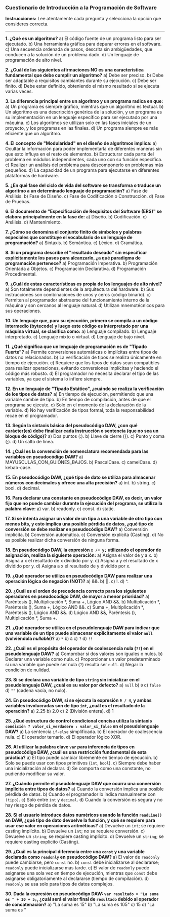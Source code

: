 
### **Cuestionario de Introducción a la Programación de Software**

**Instrucciones:** Lee atentamente cada pregunta y selecciona la opción que consideres correcta.

---
**1. ¿Qué es un algoritmo?**
a) El código fuente de un programa listo para ser ejecutado.
b) Una herramienta gráfica para depurar errores en el software.
c) Una secuencia ordenada de pasos, descrita sin ambigüedades, que conducen a la solución de un problema dado.
d) Un lenguaje de programación de alto nivel.

**2. ¿Cuál de las siguientes afirmaciones NO es una característica fundamental que debe cumplir un algoritmo?**
a) Debe ser preciso.
b) Debe ser adaptable a requisitos cambiantes durante su ejecución.
c) Debe ser finito.
d) Debe estar definido, obteniendo el mismo resultado si se ejecuta varias veces.

**3. La diferencia principal entre un algoritmo y un programa radica en que:**
a) Un programa es siempre gráfico, mientras que un algoritmo es textual.
b) Un algoritmo es una descripción genérica de la solución, y un programa es su implementación en un lenguaje específico para ser ejecutado por una máquina.
c) Los algoritmos se utilizan solo en las fases iniciales de un proyecto, y los programas en las finales.
d) Un programa siempre es más eficiente que un algoritmo.

**4. El concepto de "Modularidad" en el diseño de algoritmos implica:**
a) Ocultar la información para poder implementarla de diferentes maneras sin que esto influya en el resto de elementos.
b) Estructurar cada parte del problema en módulos independientes, cada uno con su función específica.
c) Realizar un análisis del problema para descomponerlo en problemas más pequeños.
d) La capacidad de un programa para ejecutarse en diferentes plataformas de hardware.

**5. ¿En qué fase del ciclo de vida del software se transforma o traduce un algoritmo a un determinado lenguaje de programación?**
a) Fase de Análisis.
b) Fase de Diseño.
c) Fase de Codificación o Construcción.
d) Fase de Pruebas.

**6. El documento de "Especificación de Requisitos del Software (ERS)" se elabora principalmente en la fase de:**
a) Diseño.
b) Codificación.
c) Análisis.
d) Mantenimiento.

**7. ¿Cómo se denomina el conjunto finito de símbolos y palabras especiales que constituye el vocabulario de un lenguaje de programación?**
a) Sintaxis.
b) Semántica.
c) Léxico.
d) Gramática.

**8. Si un programa describe el "resultado deseado" sin especificar explícitamente los pasos para alcanzarlo, ¿a qué paradigma de programación pertenece?**
a) Programación Imperativa.
b) Programación Orientada a Objetos.
c) Programación Declarativa.
d) Programación Procedimental.

**9. ¿Cuál de estas características es propia de los lenguajes de alto nivel?**
a) Son totalmente dependientes de la arquitectura del hardware.
b) Sus instrucciones son combinaciones de unos y ceros (código binario).
c) Permiten al programador abstraerse del funcionamiento interno de la máquina y son cercanos al lenguaje natural.
d) Utilizan mnemotécnicos para sus operaciones.

**10. Un lenguaje que, para su ejecución, primero se compila a un código intermedio (bytecode) y luego este código es interpretado por una máquina virtual, se clasifica como:**
a) Lenguaje compilado.
b) Lenguaje interpretado.
c) Lenguaje mixto o virtual.
d) Lenguaje de bajo nivel.

**11. ¿Qué significa que un lenguaje de programación es de "Tipado Fuerte"?**
a) Permite conversiones automáticas o implícitas entre tipos de datos no relacionados.
b) La verificación de tipos se realiza únicamente en tiempo de ejecución.
c) Requiere que los tipos de datos sean compatibles para realizar operaciones, evitando conversiones implícitas y haciendo el código más robusto.
d) El programador no necesita declarar el tipo de las variables, ya que el sistema lo infiere siempre.

**12. En un lenguaje de "Tipado Estático", ¿cuándo se realiza la verificación de los tipos de datos?**
a) En tiempo de ejecución, permitiendo que una variable cambie de tipo.
b) En tiempo de compilación, antes de que el programa se ejecute.
c) Solo en el momento de la declaración de la variable.
d) No hay verificación de tipos formal, toda la responsabilidad recae en el programador.

**13. Según la sintaxis básica del pseudocódigo DAW, ¿con qué carácter(es) debe finalizar cada instrucción o sentencia (que no sea un bloque de código)?**
a) Dos puntos (:).
b) Llave de cierre (}).
c) Punto y coma (;).
d) Un salto de línea.

**14. ¿Cuál es la convención de nomenclatura recomendada para las variables en pseudocódigo DAW?**
a) MAYUSCULAS\_CON\_GUIONES\_BAJOS.
b) PascalCase.
c) camelCase.
d) kebab-case.

**15. En pseudocódigo DAW, ¿qué tipo de dato se utiliza para almacenar números con decimales y ofrece una alta precisión?**
a) int.
b) string.
c) bool.
d) decimal.

**16. Para declarar una constante en pseudocódigo DAW, es decir, un valor fijo que no puede cambiar durante la ejecución del programa, se utiliza la palabra clave:**
a) var.
b) readonly.
c) const.
d) static.

**17. Si se intenta asignar un valor de un tipo a una variable de otro tipo con menos bits, y esto implica una posible pérdida de datos, ¿qué tipo de conversión se debe realizar en pseudocódigo DAW?**
a) Conversión implícita.
b) Conversión automática.
c) Conversión explícita (Casting).
d) No es posible realizar dicha conversión de ninguna forma.

**18. En pseudocódigo DAW, la expresión `x /= y;` utilizando el operador de asignación, realiza la siguiente operación:**
a) Asigna el valor de y a x.
b) Asigna a x el resultado de x dividido por y.
c) Asigna a y el resultado de x dividido por y.
d) Asigna a x el resultado de y dividido por x.

**19. ¿Qué operador se utiliza en pseudocódigo DAW para realizar una operación lógica de negación (NOT)?**
a) &&.
b) ||.
c) !.
d) ^.

**20. ¿Cuál es el orden de precedencia correcto para los siguientes operadores en pseudocódigo DAW, de mayor a menor prioridad?**
a) Paréntesis (), Multiplicación \*, Suma +, Lógico AND &&.
b) Multiplicación \*, Paréntesis (), Suma +, Lógico AND &&.
c) Suma +, Multiplicación \*, Paréntesis (), Lógico AND &&.
d) Lógico AND &&, Paréntesis (), Multiplicación \*, Suma +.

**21. ¿Qué operador se utiliza en el pseudolenguaje DAW para indicar que una variable de un tipo puede almacenar explícitamente el valor `null` (volviéndola *nullable*)?**
a) `*`
b) `&`
c) `?`
d) `!!`

**22. ¿Cuál es el propósito del operador de coalescencia nula (`??`) en el pseudolenguaje DAW?**
a) Comprobar si dos valores son iguales o nulos.
b) Declarar una variable como nula.
c) Proporcionar un valor predeterminado si una variable que puede ser nula (`?`) resulta ser `null`.
d) Negar la condición de nulidad.

**23. Si se declara una variable de tipo `string` sin inicializar en el pseudolenguaje DAW, ¿cuál es su valor por defecto?**
a) `null`
b) `0`
c) `false`
d) `""` (cadena vacía, no nulo).

**24. En pseudocódigo DAW, si se ejecuta la expresión `9 / 4`, y ambas variables involucradas son de tipo `int`, ¿cuál es el resultado de la operación?**
a) 2.25
b) 2.0
c) 2 (División entera).
d) 1

**25. ¿Qué estructura de control condicional concisa utiliza la sintaxis `condición ? valor_si_verdadero : valor_si_falso` en el pseudolenguaje DAW?**
a) La sentencia `if-else` simplificada.
b) El operador de coalescencia nula.
c) El operador ternario.
d) El operador lógico XOR.

**26. Al utilizar la palabra clave `var` para inferencia de tipos en pseudocódigo DAW, ¿cuál es una restricción fundamental de esta práctica?**
a) El tipo puede cambiar libremente en tiempo de ejecución.
b) Solo se puede usar con tipos primitivos (`int`, `bool`).
c) Siempre debe haber una inicialización al declarar.
d) Se comporta como una constante, no pudiendo modificar su valor.

**27. ¿Cuándo permite el pseudolenguaje DAW que ocurra una **conversión implícita** entre tipos de datos?**
a) Cuando la conversión implica una posible pérdida de datos.
b) Cuando el programador lo indica manualmente con `(tipo)`.
c) Solo entre `int` y `decimal`.
d) Cuando la conversión es segura y no hay riesgo de pérdida de datos.

**28. Si el usuario introduce datos numéricos usando la función `readLine()` en DAW, ¿qué tipo de dato devuelve la función, y qué se requiere para usar ese valor en operaciones aritméticas?**
a) Devuelve un `int`; se requiere casting implícito.
b) Devuelve un `int`; no se requiere conversión.
c) Devuelve un `string`; se requiere casting implícito.
d) Devuelve un `string`; se requiere casting explícito (Casting).

**29. ¿Cuál es la principal diferencia entre una `const` y una variable declarada como `readonly` en pseudocódigo DAW?**
a) El valor de `readonly` puede cambiarse, pero `const` no.
b) `const` debe inicializarse al declararse; `readonly` puede inicializarse más tarde.
c) El valor de `readonly` puede asignarse una sola vez en tiempo de ejecución, mientras que `const` debe asignarse obligatoriamente al declararse (tiempo de compilación).
d) `readonly` se usa solo para tipos de datos complejos.

**30. Dada la expresión en pseudocódigo DAW: `var resultado = "La suma es " + 10 + 5;`, ¿cuál será el valor final de `resultado` debido al operador de concatenación?**
a) "La suma es 15"
b) "La suma es 105"
c) 15
d) "La suma es "